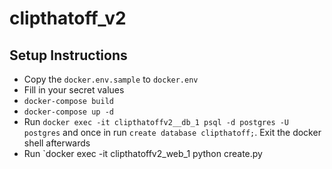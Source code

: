 # clipthatoff_v2


## Setup Instructions

* Copy the `docker.env.sample` to `docker.env`
* Fill in your secret values
* `docker-compose build`
* `docker-compose up -d`
* Run `docker exec -it clipthatoffv2__db_1 psql -d postgres -U postgres` and once
  in run `create database clipthatoff;`. Exit the docker shell afterwards
* Run `docker exec -it clipthatoffv2_web_1 python create.py
